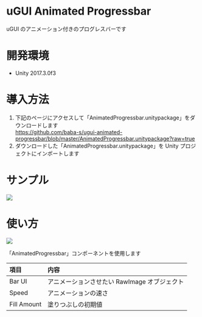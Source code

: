# uGUI Animated Progressbar

uGUI のアニメーション付きのプログレスバーです  

# 開発環境

- Unity 2017.3.0f3

# 導入方法

1. 下記のページにアクセスして「AnimatedProgressbar.unitypackage」をダウンロードします  
https://github.com/baba-s/ugui-animated-progressbar/blob/master/AnimatedProgressbar.unitypackage?raw=true
2. ダウンロードした「AnimatedProgressbar.unitypackage」を Unity プロジェクトにインポートします  

# サンプル

![](https://cdn-ak.f.st-hatena.com/images/fotolife/b/baba_s/20180311/20180311110555.gif)

# 使い方

![](https://cdn-ak.f.st-hatena.com/images/fotolife/b/baba_s/20180311/20180311110720.png)

「AnimatedProgressbar」コンポーネントを使用します  

|項目|内容|
|:--|:--|
|Bar UI|アニメーションさせたい RawImage オブジェクト|
|Speed|アニメーションの速さ|
|Fill Amount|塗りつぶしの初期値|